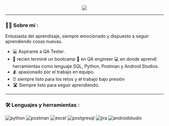 <div id="header" align="center">
  <img decoding="async" 
src="https://github.com/dmt97jj/dmt97jj/blob/main/Banner%20Para%20Linkedin%20Lic%20En%20Administración%20Minimalista%20Negro.png">
</div>

---
 <div id="header" align="left">

### :man_technologist: Sobre mí :
Entusiasta del aprendisaje, siempre emocionado y dispuesto a seguir aprendiendo cosas nuevas.
* :computer: Aspirante a QA Tester.
* :seedling: recien terminé un bootcamp 📘 en QA engineer :computer: en donde aprendí herramientas como lenguaje SQL, Python, Postman y Android Studios.
* :people_hugging: apasionado por el trabajo en equipo.
* :alarm_clock: siempre listo para los retos y el trabajo bajo presión
* :motorway: Siempre listo para seguir aprendiendo.

---

### :hammer_and_wrench: Lenguajes y herramientas :

<div id="header" align="left">
    <img decoding="async" src="https://img.shields.io/badge/Python-3776AB?style=for-the-badge&logo=python&logoColor=white" alt="python"/>
  </a>
    <img decoding="async" src="https://img.shields.io/badge/postman-FF6C37?style=for-the-badge&logo=python&logoColor=white" alt="postman"/>
  </a>
 <img decoding="async" src="https://img.shields.io/badge/Microsoft_Excel-217346?style=for-the-badge&logo=microsoft-excel&logoColor=white" alt="excel"/>
  </a>
 <img decoding="async" src="https://img.shields.io/badge/postgresql-4169E1?style=for-the-badge&logo=microsoft-excel&logoColor=white" alt="postgresql"/>
 <img decoding="async" src="https://img.shields.io/badge/jira-0052CC?style=for-the-badge&logo=microsoft-excel&logoColor=white" alt="jira"/>
 <img decoding="async" src="https://img.shields.io/badge/androidstudio-3DDC84?style=for-the-badge&logo=microsoft-excel&logoColor=white" alt="androidstudio"/>
